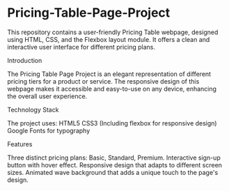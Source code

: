 # Pricing-Table-Page-Project
This repository contains a user-friendly Pricing Table webpage, designed using HTML, CSS, and the Flexbox layout module. It offers a clean and interactive user interface for different pricing plans.


Introduction

The Pricing Table Page Project is an elegant representation of different pricing tiers for a product or service. The responsive design of this webpage makes it accessible and easy-to-use on any device, enhancing the overall user experience.

Technology Stack

The project uses:
HTML5
CSS3 (Including flexbox for responsive design)
Google Fonts for typography


Features

Three distinct pricing plans: Basic, Standard, Premium.
Interactive sign-up button with hover effect.
Responsive design that adapts to different screen sizes.
Animated wave background that adds a unique touch to the page's design.

